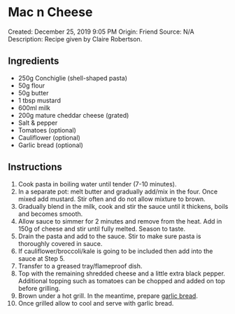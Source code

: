 # Mac n Cheese

Created: December 25, 2019 9:05 PM
Origin: Friend
Source: N/A
Description: Recipe given by Claire Robertson.

## Ingredients

- 250g Conchiglie (shell-shaped pasta)
- 50g flour
- 50g butter
- 1 tbsp mustard
- 600ml milk
- 200g mature cheddar cheese (grated)
- Salt & pepper
- Tomatoes (optional)
- Cauliflower (optional)
- Garlic bread (optional)

## Instructions

1. Cook pasta in boiling water until tender (7-10 minutes).
2. In a separate pot: melt butter and gradually add/mix in the four. Once mixed add mustard. Stir often and do not allow mixture to brown. 
3. Gradually blend in the milk, cook and stir the sauce until it thickens, boils and becomes smooth. 
4. Allow sauce to simmer for 2 minutes and remove from the heat. Add in 150g of cheese and stir until fully melted. Season to taste. 
5. Drain the pasta and add to the sauce. Stir to make sure pasta is thoroughly covered in sauce. 
6. If cauliflower/broccoli/kale is going to be included then add into the sauce at Step 5. 
7. Transfer to a greased tray/flameproof dish. 
8. Top with the remaining shredded cheese and a little extra black pepper. Additional topping such as tomatoes can be chopped and added on top before grilling.
9. Brown under a hot grill. In the meantime, prepare [garlic bread](Homemade%20Garlic%20Bread%20227891e9bc2044118c182b8cd23f14b4.md). 
10. Once grilled allow to cool and serve with garlic bread.